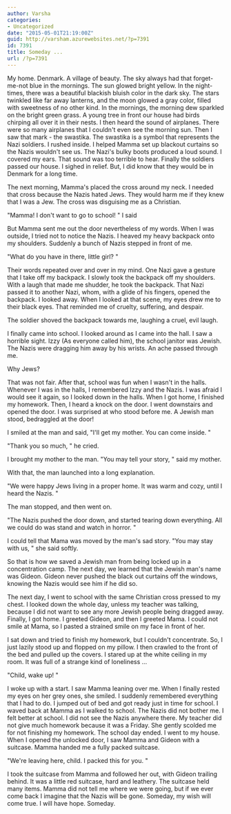 ```yaml
---
author: Varsha
categories:
- Uncategorized
date: "2015-05-01T21:19:00Z"
guid: http://varsham.azurewebsites.net/?p=7391
id: 7391
title: Someday ...
url: /?p=7391
---
```


My home. Denmark. A village of beauty. The sky always had that forget-me-not blue in the mornings. The sun glowed bright yellow. In the night-times, there was a beautiful blackish bluish color in the dark sky. The stars twinkled like far away lanterns, and the moon glowed a gray color, filled with sweetness of no other kind. In the mornings, the morning dew sparkled on the bright green grass. A young tree in front our house had birds chirping all over it in their nests. I then heard the sound of airplanes. There were so many airplanes that I couldn't even see the morning sun. Then I saw that mark - the swastika. The swastika is a symbol that represents the Nazi soldiers. I rushed inside. I helped Mamma set up blackout curtains so the Nazis wouldn't see us. The Nazi's bulky boots produced a loud sound. I covered my ears. That sound was too terrible to hear. Finally the soldiers passed our house. I sighed in relief. But, I did know that they would be in Denmark for a long time.

The next morning, Mamma's placed the cross around my neck. I needed that cross because the Nazis hated Jews. They would harm me if they knew that I was a Jew. The cross was disguising me as a Christian.

 "Mamma! I don't want to go to school! " I said

But Mamma sent me out the door nevertheless of my words. When I was outside, I tried not to notice the Nazis. I heaved my heavy backpack onto my shoulders. Suddenly a bunch of Nazis stepped in front of me.

 "What do you have in there, little girl? "

Their words repeated over and over in my mind. One Nazi gave a gesture that I take off my backpack. I slowly took the backpack off my shoulders. With a laugh that made me shudder, he took the backpack. That Nazi passed it to another Nazi, whom, with a glide of his fingers, opened the backpack. I looked away. When I looked at that scene, my eyes drew me to their black eyes. That reminded me of cruelty, suffering, and despair.

The soldier shoved the backpack towards me, laughing a cruel, evil laugh.

I finally came into school. I looked around as I came into the hall. I saw a horrible sight. Izzy (As everyone called him), the school janitor was Jewish. The Nazis were dragging him away by his wrists. An ache passed through me.

Why Jews?

That was not fair. After that, school was fun when I wasn't in the halls. Whenever I was in the halls, I remembered Izzy and the Nazis. I was afraid I would see it again, so I looked down in the halls. When I got home, I finished my homework. Then, I heard a knock on the door. I went downstairs and opened the door. I was surprised at who stood before me. A Jewish man stood, bedraggled at the door!

I smiled at the man and said,  "I'll get my mother. You can come inside.  "

 "Thank you so much,  " he cried.

I brought my mother to the man.  "You may tell your story,  " said my mother.

With that, the man launched into a long explanation.

 "We were happy Jews living in a proper home. It was warm and cozy, until I heard the Nazis.  "

The man stopped, and then went on.

 "The Nazis pushed the door down, and started tearing down everything. All we could do was stand and watch in horror.  "

I could tell that Mama was moved by the man's sad story.  "You may stay with us,  " she said softly.

So that is how we saved a Jewish man from being locked up in a concentration camp. The next day, we learned that the Jewish man's name was Gideon. Gideon never pushed the black out curtains off the windows, knowing the Nazis would see him if he did so.

The next day, I went to school with the same Christian cross pressed to my chest. I looked down the whole day, unless my teacher was talking, because I did not want to see any more Jewish people being dragged away. Finally, I got home. I greeted Gideon, and then I greeted Mama. I could not smile at Mama, so I pasted a strained smile on my face in front of her.

I sat down and tried to finish my homework, but I couldn't concentrate. So, I just lazily stood up and flopped on my pillow. I then crawled to the front of the bed and pulled up the covers. I stared up at the white ceiling in my room. It was full of a strange kind of loneliness ...

 "Child, wake up!  "

I woke up with a start. I saw Mamma leaning over me. When I finally rested my eyes on her grey ones, she smiled. I suddenly remembered everything that I had to do. I jumped out of bed and got ready just in time for school. I waved back at Mamma as I walked to school. The Nazis did not bother me. I felt better at school. I did not see the Nazis anywhere there. My teacher did not give much homework because it was a Friday. She gently scolded me for not finishing my homework. The school day ended. I went to my house. When I opened the unlocked door, I saw Mamma and Gideon with a suitcase. Mamma handed me a fully packed suitcase.

 "We're leaving here, child. I packed this for you.  "

I took the suitcase from Mamma and followed her out, with Gideon trailing behind. It was a little red suitcase, hard and leathery. The suitcase held many items. Mamma did not tell me where we were going, but if we ever come back I imagine that the Nazis will be gone. Someday, my wish will come true. I will have hope. Someday.

 

 

 
